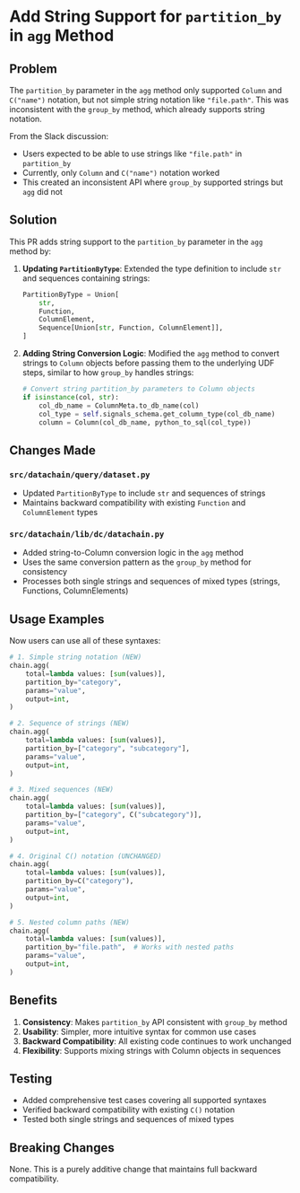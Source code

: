 # Add String Support for `partition_by` in `agg` Method

## Problem

The `partition_by` parameter in the `agg` method only supported `Column` and `C("name")` notation, but not simple string notation like `"file.path"`. This was inconsistent with the `group_by` method, which already supports string notation.

From the Slack discussion:
- Users expected to be able to use strings like `"file.path"` in `partition_by`
- Currently, only `Column` and `C("name")` notation worked
- This created an inconsistent API where `group_by` supported strings but `agg` did not

## Solution

This PR adds string support to the `partition_by` parameter in the `agg` method by:

1. **Updating `PartitionByType`**: Extended the type definition to include `str` and sequences containing strings:
   ```python
   PartitionByType = Union[
       str,
       Function,
       ColumnElement, 
       Sequence[Union[str, Function, ColumnElement]],
   ]
   ```

2. **Adding String Conversion Logic**: Modified the `agg` method to convert strings to `Column` objects before passing them to the underlying UDF steps, similar to how `group_by` handles strings:
   ```python
   # Convert string partition_by parameters to Column objects
   if isinstance(col, str):
       col_db_name = ColumnMeta.to_db_name(col)
       col_type = self.signals_schema.get_column_type(col_db_name)
       column = Column(col_db_name, python_to_sql(col_type))
   ```

## Changes Made

### `src/datachain/query/dataset.py`
- Updated `PartitionByType` to include `str` and sequences of strings
- Maintains backward compatibility with existing `Function` and `ColumnElement` types

### `src/datachain/lib/dc/datachain.py`  
- Added string-to-Column conversion logic in the `agg` method
- Uses the same conversion pattern as the `group_by` method for consistency
- Processes both single strings and sequences of mixed types (strings, Functions, ColumnElements)

## Usage Examples

Now users can use all of these syntaxes:

```python
# 1. Simple string notation (NEW)
chain.agg(
    total=lambda values: [sum(values)],
    partition_by="category",
    params="value",
    output=int,
)

# 2. Sequence of strings (NEW)  
chain.agg(
    total=lambda values: [sum(values)],
    partition_by=["category", "subcategory"],
    params="value", 
    output=int,
)

# 3. Mixed sequences (NEW)
chain.agg(
    total=lambda values: [sum(values)],
    partition_by=["category", C("subcategory")],
    params="value",
    output=int,
)

# 4. Original C() notation (UNCHANGED)
chain.agg(
    total=lambda values: [sum(values)],
    partition_by=C("category"),
    params="value",
    output=int,
)

# 5. Nested column paths (NEW)
chain.agg(
    total=lambda values: [sum(values)],
    partition_by="file.path",  # Works with nested paths
    params="value",
    output=int,
)
```

## Benefits

1. **Consistency**: Makes `partition_by` API consistent with `group_by` method
2. **Usability**: Simpler, more intuitive syntax for common use cases  
3. **Backward Compatibility**: All existing code continues to work unchanged
4. **Flexibility**: Supports mixing strings with Column objects in sequences

## Testing

- Added comprehensive test cases covering all supported syntaxes
- Verified backward compatibility with existing `C()` notation
- Tested both single strings and sequences of mixed types

## Breaking Changes

None. This is a purely additive change that maintains full backward compatibility.